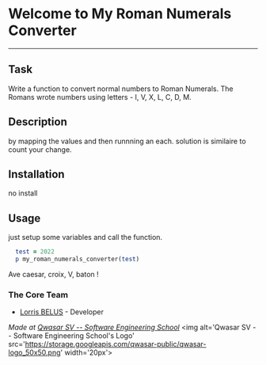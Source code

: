 # Welcome to My Roman Numerals Converter
***

## Task

Write a function to convert normal numbers to Roman Numerals.
The Romans wrote numbers using letters - I, V, X, L, C, D, M.

## Description

by mapping the values and then runnning an each.
solution is similaire to count your change. 

## Installation
no install

## Usage
just setup some variables and call the function.


```ruby
  test = 2022
  p my_roman_numerals_converter(test)

```

Ave caesar, croix, V, baton !

### The Core Team
* [Lorris BELUS](//github.com/Lbelus) - Developer


<span><i>Made at <a href='https://qwasar.io'>Qwasar SV -- Software Engineering School</a></i></span>
<span><img alt='Qwasar SV -- Software Engineering School's Logo' src='https://storage.googleapis.com/qwasar-public/qwasar-logo_50x50.png' width='20px'></span>
